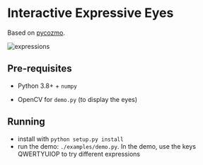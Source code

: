 # Interactive Expressive Eyes

Based on [pycozmo](https://github.com/zayfod/pycozmo).

![expressions](https://user-images.githubusercontent.com/51151059/132763601-ae5e1f1b-7563-46aa-b82b-4d0e52f4f538.gif)

## Pre-requisites

- Python 3.8+ + `numpy`

+ OpenCV for `demo.py` (to display the eyes)

## Running

- install with `python setup.py install`
- run the demo: `./examples/demo.py`. In the demo, use the keys QWERTYUIOP to
  try different expressions





